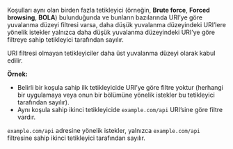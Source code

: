 Koşulları aynı olan birden fazla tetikleyici (örneğin, **Brute force**, **Forced browsing**, **BOLA**) bulunduğunda ve bunların bazılarında URI’ye göre yuvalanma düzeyi filtresi varsa, daha düşük yuvalanma düzeyindeki URI’lere yönelik istekler yalnızca daha düşük yuvalanma düzeyindeki URI’ye göre filtreye sahip tetikleyici tarafından sayılır.

URI filtresi olmayan tetikleyiciler daha üst yuvalanma düzeyi olarak kabul edilir.

**Örnek:**

* Belirli bir koşula sahip ilk tetikleyicide URI’ye göre filtre yoktur (herhangi bir uygulamaya veya onun bir bölümüne yönelik istekler bu tetikleyici tarafından sayılır).
* Aynı koşula sahip ikinci tetikleyicide `example.com/api` URI’sine göre filtre vardır.

`example.com/api` adresine yönelik istekler, yalnızca `example.com/api` filtresine sahip ikinci tetikleyici tarafından sayılır.